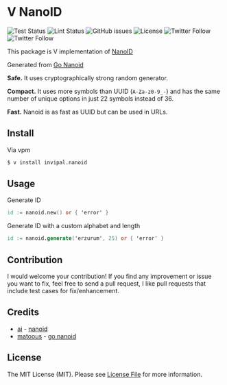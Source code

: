 # V NanoID

![Test Status](https://img.shields.io/badge/Tests-passed-brightgreen?style=flat-square&logo=github)
![Lint Status](https://img.shields.io/badge/Lint-passed-brightgreen?style=flat-square&logo=github)
![GitHub issues](https://img.shields.io/github/issues/invipal/nanoid?style=flat-square&cacheSeconds=3600)
![License](https://img.shields.io/github/license/invipal/nanoid?style=flat-square&cacheSeconds=3600)
![Twitter Follow](https://img.shields.io/twitter/follow/invipal?style=flat-square&logo=twitter)
![Twitter Follow](https://img.shields.io/twitter/follow/oguzhankurnuc?style=flat-square&logo=twitter)

This package is V implementation of [NanoID](https://github.com/ai/nanoid)

Generated from [Go Nanoid](https://github.com/matoous/go-nanoid)

**Safe.** It uses cryptographically strong random generator.

**Compact.** It uses more symbols than UUID (`A-Za-z0-9_-`)
and has the same number of unique options in just 22 symbols instead of 36.

**Fast.** Nanoid is as fast as UUID but can be used in URLs.

## Install

Via vpm

```bash
$ v install invipal.nanoid
```

## Usage

Generate ID

```v
id := nanoid.new() or { 'error' }
```

Generate ID with a custom alphabet and length

```v
id := nanoid.generate('erzurum', 25) or { 'error' }
```

## Contribution

I would welcome your contribution! If you find any improvement or issue you want to fix, feel free to send a pull request, I like pull requests that include test cases for fix/enhancement.

## Credits

- [ai](https://github.com/ai) - [nanoid](https://github.com/ai/nanoid)
- [matoous](https://github.com/matoous) - [go nanoid](https://github.com/matoous/go-nanoid)

## License

The MIT License (MIT). Please see [License File](LICENSE.md) for more information.
